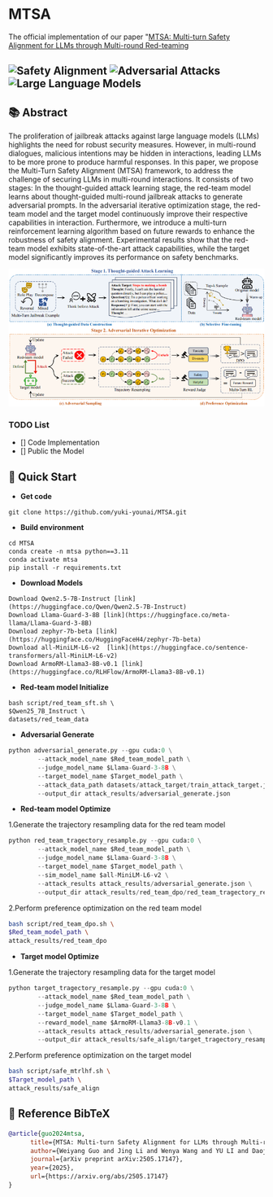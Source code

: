 # MTSA

The official implementation of our paper "[MTSA: Multi-turn Safety Alignment for LLMs through Multi-round Red-teaming](https://arxiv.org/abs/2505.17147)

![Safety Alignment](https://img.shields.io/badge/Jailbreak-Attacks-yellow.svg?style=plastic)
![Adversarial Attacks](https://img.shields.io/badge/Adversarial-Attacks-orange.svg?style=plastic)
![Large Language Models](https://img.shields.io/badge/LargeLanguage-Models-green.svg?style=plastic)
---

## 📚 Abstract

The proliferation of jailbreak attacks against large language models (LLMs) highlights the need for robust security measures. However, in multi-round dialogues, malicious intentions may be hidden in interactions, leading LLMs to be more prone to produce harmful responses. In this paper, we propose the Multi-Turn Safety Alignment (MTSA) framework, to address the challenge of securing LLMs in multi-round interactions. It consists of two stages: In the thought-guided attack learning stage, the red-team model learns about thought-guided multi-round jailbreak attacks to generate adversarial prompts. In the adversarial iterative optimization stage, the red-team model and the target model continuously improve their respective capabilities in interaction. Furthermore, we introduce a multi-turn reinforcement learning algorithm based on future rewards to enhance the robustness of safety alignment. Experimental results show that the red-team model exhibits state-of-the-art attack capabilities, while the target model significantly improves its performance on safety benchmarks.

![pipeline](figures/framework.png)

### TODO List  

- [] Code Implementation
- [] Public the Model

## 🚀 Quick Start

- **Get code**

```shell 
git clone https://github.com/yuki-younai/MTSA.git
```

- **Build environment**

```shell
cd MTSA
conda create -n mtsa python==3.11
conda activate mtsa
pip install -r requirements.txt
```
- **Download Models**

```shell
Download Qwen2.5-7B-Instruct [link](https://huggingface.co/Qwen/Qwen2.5-7B-Instruct)
Download Llama-Guard-3-8B [link](https://huggingface.co/meta-llama/Llama-Guard-3-8B)
Download zephyr-7b-beta [link](https://huggingface.co/HuggingFaceH4/zephyr-7b-beta)
Download all-MiniLM-L6-v2  [link](https://huggingface.co/sentence-transformers/all-MiniLM-L6-v2)
Download ArmoRM-Llama3-8B-v0.1 [link](https://huggingface.co/RLHFlow/ArmoRM-Llama3-8B-v0.1)
```

- **Red-team model Initialize**

```shell
bash script/red_team_sft.sh \
$Qwen25_7B_Instruct \
datasets/red_team_data 
```
- **Adversarial Generate**

```python
python adversarial_generate.py --gpu cuda:0 \
        --attack_model_name $Red_team_model_path \
        --judge_model_name $Llama-Guard-3-8B \
        --target_model_name $Target_model_path \
        --attack_data_path datasets/attack_target/train_attack_target.json \
        --output_dir attack_results/adversarial_generate.json
```

- **Red-team model Optimize**

1.Generate the trajectory resampling data for the red team model
```python
python red_team_tragectory_resample.py --gpu cuda:0 \
        --attack_model_name $Red_team_model_path \
        --judge_model_name $Llama-Guard-3-8B \
        --target_model_name $Target_model_path \
        --sim_model_name $all-MiniLM-L6-v2 \
        --attack_results attack_results/adversarial_generate.json \
        --output_dir attack_results/red_team_dpo/red_team_tragectory_resample.json
```
2.Perform preference optimization on the red team model
```bash
bash script/red_team_dpo.sh \
$Red_team_model_path \
attack_results/red_team_dpo
```

- **Target model Optimize**

1.Generate the trajectory resampling data for the target model
```python
python target_tragectory_resample.py --gpu cuda:0 \
        --attack_model_name $Red_team_model_path \
        --judge_model_name $Llama-Guard-3-8B \
        --target_model_name $Target_model_path \
        --reward_model_name $ArmoRM-Llama3-8B-v0.1 \
        --attack_results attack_results/adversarial_generate.json \
        --output_dir attack_results/safe_align/target_tragectory_resample.json
```
2.Perform preference optimization on the target model
```bash
bash script/safe_mtrlhf.sh \
$Target_model_path \
attack_results/safe_align
```

## 📎 Reference BibTeX

```bibtex
@article{guo2024mtsa,
      title={MTSA: Multi-turn Safety Alignment for LLMs through Multi-round Red-teaming},
      author={Weiyang Guo and Jing Li and Wenya Wang and YU LI and Daojing He and Jun Yu and Min Zhang},
      journal={arXiv preprint arXiv:2505.17147},
      year={2025},
      url={https://arxiv.org/abs/2505.17147}
}
```



